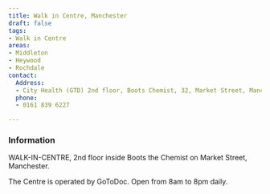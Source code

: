 ```yaml
---
title: Walk in Centre, Manchester
draft: false
tags:
- Walk in Centre
areas:
- Middleton
- Heywood
- Rochdale
contact:
  Address:
  - City Health (GTD) 2nd floor, Boots Chemist, 32, Market Street, Manchester.
  phone:
  - 0161 839 6227

---
```

### Information
WALK-IN-CENTRE, 2nd floor inside Boots
the Chemist on Market Street, Manchester.

The Centre is operated by GoToDoc.
Open from 8am to 8pm daily.